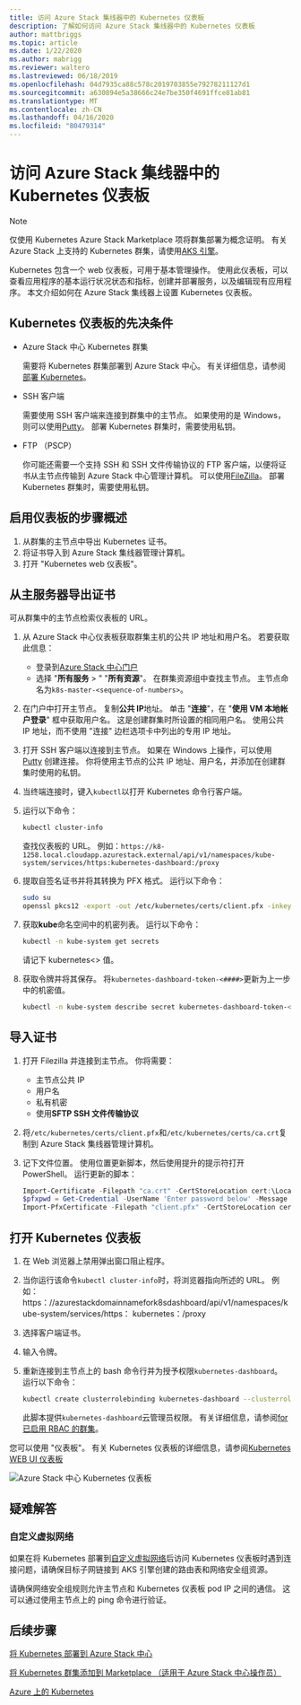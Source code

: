 ```yaml
---
title: 访问 Azure Stack 集线器中的 Kubernetes 仪表板
description: 了解如何访问 Azure Stack 集线器中的 Kubernetes 仪表板
author: mattbriggs
ms.topic: article
ms.date: 1/22/2020
ms.author: mabrigg
ms.reviewer: waltero
ms.lastreviewed: 06/18/2019
ms.openlocfilehash: 04d7935ca88c578c2019703855e79278211127d1
ms.sourcegitcommit: a630894e5a38666c24e7be350f4691ffce81ab81
ms.translationtype: MT
ms.contentlocale: zh-CN
ms.lasthandoff: 04/16/2020
ms.locfileid: "80479314"
---
```

# <a name="access-the-kubernetes-dashboard-in-azure-stack-hub"></a>访问 Azure Stack 集线器中的 Kubernetes 仪表板 

> [!Note]   
> 仅使用 Kubernetes Azure Stack Marketplace 项将群集部署为概念证明。 有关 Azure Stack 上支持的 Kubernetes 群集，请使用[AKS 引擎](azure-stack-kubernetes-aks-engine-overview.md)。

Kubernetes 包含一个 web 仪表板，可用于基本管理操作。 使用此仪表板，可以查看应用程序的基本运行状况状态和指标，创建并部署服务，以及编辑现有应用程序。 本文介绍如何在 Azure Stack 集线器上设置 Kubernetes 仪表板。

## <a name="prerequisites-for-kubernetes-dashboard"></a>Kubernetes 仪表板的先决条件

* Azure Stack 中心 Kubernetes 群集

    需要将 Kubernetes 群集部署到 Azure Stack 中心。 有关详细信息，请参阅[部署 Kubernetes](azure-stack-solution-template-kubernetes-deploy.md)。

* SSH 客户端

    需要使用 SSH 客户端来连接到群集中的主节点。 如果使用的是 Windows，则可以使用[Putty](https://docs.microsoft.com/azure/marketplace/cloud-partner-portal/virtual-machine/cpp-connect-vm)。 部署 Kubernetes 群集时，需要使用私钥。

* FTP （PSCP）

    你可能还需要一个支持 SSH 和 SSH 文件传输协议的 FTP 客户端，以便将证书从主节点传输到 Azure Stack 中心管理计算机。 可以使用[FileZilla](https://filezilla-project.org/download.php?type=client)。 部署 Kubernetes 群集时，需要使用私钥。

## <a name="overview-of-steps-to-enable-dashboard"></a>启用仪表板的步骤概述

1.  从群集的主节点中导出 Kubernetes 证书。 
2.  将证书导入到 Azure Stack 集线器管理计算机。
2.  打开 "Kubernetes web 仪表板"。 

## <a name="export-certificate-from-the-master"></a>从主服务器导出证书 

可从群集中的主节点检索仪表板的 URL。

1. 从 Azure Stack 中心仪表板获取群集主机的公共 IP 地址和用户名。 若要获取此信息：

    - 登录到[Azure Stack 中心门户](https://portal.local.azurestack.external/)
    - 选择 "**所有服务** > " "**所有资源**"。 在群集资源组中查找主节点。 主节点命名为`k8s-master-<sequence-of-numbers>`。 

2. 在门户中打开主节点。 复制**公共 IP**地址。 单击 "**连接**"，在 "**使用 VM 本地帐户登录**" 框中获取用户名。 这是创建群集时所设置的相同用户名。 使用公共 IP 地址，而不使用 "连接" 边栏选项卡中列出的专用 IP 地址。

3.  打开 SSH 客户端以连接到主节点。 如果在 Windows 上操作，可以使用 [Putty](https://docs.microsoft.com/azure/marketplace/cloud-partner-portal/virtual-machine/cpp-connect-vm) 创建连接。 你将使用主节点的公共 IP 地址、用户名，并添加在创建群集时使用的私钥。

4.  当终端连接时，键入`kubectl`以打开 Kubernetes 命令行客户端。

5. 运行以下命令：

    ```Bash   
    kubectl cluster-info 
    ``` 
    查找仪表板的 URL。 例如：`https://k8-1258.local.cloudapp.azurestack.external/api/v1/namespaces/kube-system/services/https:kubernetes-dashboard:/proxy`

6.  提取自签名证书并将其转换为 PFX 格式。 运行以下命令：

    ```Bash  
    sudo su 
    openssl pkcs12 -export -out /etc/kubernetes/certs/client.pfx -inkey /etc/kubernetes/certs/client.key  -in /etc/kubernetes/certs/client.crt -certfile /etc/kubernetes/certs/ca.crt 
    ```

7.  获取**kube**命名空间中的机密列表。 运行以下命令：

    ```Bash  
    kubectl -n kube-system get secrets
    ```

    请记下 kubernetes\<> 值。 

8.  获取令牌并将其保存。 将`kubernetes-dashboard-token-<####>`更新为上一步中的机密值。

    ```Bash  
    kubectl -n kube-system describe secret kubernetes-dashboard-token-<####>| awk '$1=="token:"{print $2}' 
    ```

## <a name="import-the-certificate"></a>导入证书

1. 打开 Filezilla 并连接到主节点。 你将需要：

    - 主节点公共 IP
    - 用户名
    - 私有机密
    - 使用**SFTP SSH 文件传输协议**

2. 将`/etc/kubernetes/certs/client.pfx`和`/etc/kubernetes/certs/ca.crt`复制到 Azure Stack 集线器管理计算机。

3. 记下文件位置。 使用位置更新脚本，然后使用提升的提示符打开 PowerShell。 运行更新的脚本：  

    ```powershell   
    Import-Certificate -Filepath "ca.crt" -CertStoreLocation cert:\LocalMachine\Root 
    $pfxpwd = Get-Credential -UserName 'Enter password below' -Message 'Enter password below' 
    Import-PfxCertificate -Filepath "client.pfx" -CertStoreLocation cert:\CurrentUser\My -Password $pfxpwd.Password 
    ``` 

## <a name="open-the-kubernetes-dashboard"></a>打开 Kubernetes 仪表板 

1. 在 Web 浏览器上禁用弹出窗口阻止程序。

2. 当你运行该命令`kubectl cluster-info`时，将浏览器指向所述的 URL。 例如： https：\//azurestackdomainnamefork8sdashboard/api/v1/namespaces/kube-system/services/https： kubernetes：/proxy 
3. 选择客户端证书。
4. 输入令牌。 
5. 重新连接到主节点上的 bash 命令行并为授予权限`kubernetes-dashboard`。 运行以下命令：

    ```Bash  
    kubectl create clusterrolebinding kubernetes-dashboard --clusterrole=cluster-admin --serviceaccount=kube-system:kubernetes-dashboard 
    ``` 

    此脚本提供`kubernetes-dashboard`云管理员权限。 有关详细信息，请参阅[for 已启用 RBAC 的群集](https://docs.microsoft.com/azure/aks/kubernetes-dashboard)。

您可以使用 "仪表板"。 有关 Kubernetes 仪表板的详细信息，请参阅[Kubernetes WEB UI 仪表板](https://kubernetes.io/docs/tasks/access-application-cluster/web-ui-dashboard/) 

![Azure Stack 中心 Kubernetes 仪表板](media/azure-stack-solution-template-kubernetes-dashboard/azure-stack-kub-dashboard.png)

## <a name="troubleshooting"></a>疑难解答

### <a name="custom-virtual-networks"></a>自定义虚拟网络

如果在将 Kubernetes 部署到[自定义虚拟网络](https://docs.microsoft.com/azure-stack/user/kubernetes-aks-engine-custom-vnet)后访问 Kubernetes 仪表板时遇到连接问题，请确保目标子网链接到 AKS 引擎创建的路由表和网络安全组资源。

请确保网络安全组规则允许主节点和 Kubernetes 仪表板 pod IP 之间的通信。 这可以通过使用主节点上的 ping 命令进行验证。

## <a name="next-steps"></a>后续步骤 

[将 Kubernetes 部署到 Azure Stack 中心](azure-stack-solution-template-kubernetes-deploy.md)  

[将 Kubernetes 群集添加到 Marketplace （适用于 Azure Stack 中心操作员）](../operator/azure-stack-solution-template-kubernetes-cluster-add.md)  

[Azure 上的 Kubernetes](https://docs.microsoft.com/azure/container-service/kubernetes/container-service-kubernetes-walkthrough)  
